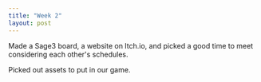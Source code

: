 ```yaml
---
title: "Week 2"
layout: post
---
```


Made a Sage3 board, a website on Itch.io, and picked a good time to meet considering each other's schedules.

Picked out assets to put in our game. 